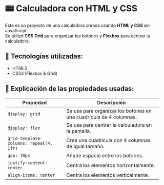 # 📟 Calculadora con HTML y CSS

Este es un proyecto de una calculadora creada usando **HTML y CSS** sin JavaScript.  
Se utilizó **CSS Grid** para organizar los botones y **Flexbox** para centrar la calculadora.

## 📌 Tecnologías utilizadas:
- HTML5
- CSS3 (Flexbox & Grid)

## 📖 Explicación de las propiedades usadas:

| Propiedad | Descripción |
|-----------|------------|
| `display: grid` | Se usa para organizar los botones en una cuadrícula de 4 columnas. |
| `display: flex` | Se usa para centrar la calculadora en la pantalla. |
| `grid-template-columns: repeat(4, 1fr)` | Crea una cuadrícula con 4 columnas de igual tamaño. |
| `gap: 10px` | Añade espacio entre los botones. |
| `justify-content: center` | Centra los elementos horizontalmente. |
| `align-items: center` | Centra los elementos verticalmente. 